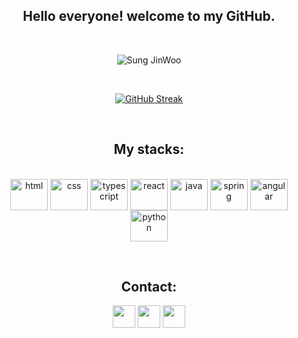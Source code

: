 <h2 align="center">Hello everyone! welcome to my GitHub.</h2>

<p>&nbsp;</p>
<div align="center">
  <img src="https://media1.tenor.com/m/TE2_-xvv3uwAAAAC/anime-adam-apple.gif" alt="Sung JinWoo">
</div>
<p>&nbsp;</p>

<div align="center">
  
  [![GitHub Streak](https://streak-stats.demolab.com/?user=amaroelias&theme=algolia)](https://github.com/amaroelias)
  
</div>


<p>&nbsp;</p>

<h2 align="center">My stacks:</h2>

<div align="center" style="display: inline_block"><br>
  <img href="https://github.com/amaroelias" align="center" alt="html" height="50" width="60" src="https://cdn.jsdelivr.net/gh/devicons/devicon/icons/html5/html5-original.svg">
  <img href="https://github.com/amaroelias" align="center" alt="css" height="50" width="60" src="https://cdn.jsdelivr.net/gh/devicons/devicon/icons/css3/css3-original.svg">
  <img href="https://github.com/amaroelias" align="center" alt="typescript" height="50" width="60" src="https://cdn.jsdelivr.net/gh/devicons/devicon@latest/icons/typescript/typescript-original.svg">
  <img href="https://github.com/amaroelias" align="center" alt="react" height="50" width="60" src="https://cdn.jsdelivr.net/gh/devicons/devicon@latest/icons/react/react-original.svg">
  <img href="https://github.com/amaroelias" align="center" alt="java" height="50" width="60" src="https://cdn.jsdelivr.net/gh/devicons/devicon/icons/java/java-original.svg">
  <img href="https://github.com/amaroelias" align="center" alt="spring" height="50" width="60" src="https://cdn.jsdelivr.net/gh/devicons/devicon/icons/spring/spring-original-wordmark.svg">
  <img href="https://github.com/amaroelias" align="center" alt="angular" height="50" width="60" src="https://cdn.jsdelivr.net/gh/devicons/devicon@latest/icons/angular/angular-original.svg">
  <img href="https://github.com/amaroelias" align="center" alt="python" height="50" width="60" src="https://cdn.jsdelivr.net/gh/devicons/devicon/icons/python/python-original.svg">
</div>

<p>&nbsp;</p>

<h2 align="center">Contact:</h2>

<div align="center"> 
  
  <a href="https://www.linkedin.com/in/amaroelias-dev/" target="_blank"><img height="36" src="https://img.shields.io/badge/LinkedIn-0077B5?style=for-the-badge&logo=linkedin&logoColor=white" target="_blank"></a>
  <a href="mailto:amaroeliasdev@gmail.com" target="_blank"><img height="36" src="https://img.shields.io/badge/-Gmail-%23333?style=for-the-badge&logo=gmail&logoColor=white" target="_blank"></a>
  <a href="https://www.instagram.com/amaroeliass/" target="_blank"><img height="36" src="https://img.shields.io/badge/Instagram-E4405F?style=for-the-badge&logo=instagram&logoColor=white"></a>

</div>
